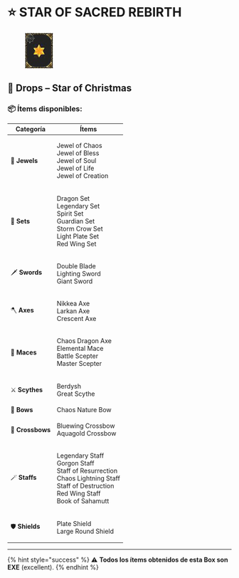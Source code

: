 # ⭐ STAR OF SACRED REBIRTH

<figure><img src="../.gitbook/assets/image (66).png" alt=""><figcaption></figcaption></figure>

## 🎄 Drops – Star of Christmas

### 📦 Ítems disponibles:

| **Categoría**    | **Ítems**                                                                                                                                              |
| ---------------- | ------------------------------------------------------------------------------------------------------------------------------------------------------ |
| 💎 **Jewels**    | <p>Jewel of Chaos<br>Jewel of Bless<br>Jewel of Soul<br>Jewel of Life<br>Jewel of Creation</p>                                                         |
| 👕 **Sets**      | <p>Dragon Set<br>Legendary Set<br>Spirit Set<br>Guardian Set<br>Storm Crow Set<br>Light Plate Set<br>Red Wing Set</p>                                  |
| 🗡️ **Swords**   | <p>Double Blade<br>Lighting Sword<br>Giant Sword</p>                                                                                                   |
| 🪓 **Axes**      | <p>Nikkea Axe<br>Larkan Axe<br>Crescent Axe</p>                                                                                                        |
| 🔨 **Maces**     | <p>Chaos Dragon Axe<br>Elemental Mace<br>Battle Scepter<br>Master Scepter</p>                                                                          |
| ⚔️ **Scythes**   | <p>Berdysh<br>Great Scythe</p>                                                                                                                         |
| 🏹 **Bows**      | Chaos Nature Bow                                                                                                                                       |
| 🎯 **Crossbows** | <p>Bluewing Crossbow<br>Aquagold Crossbow</p>                                                                                                          |
| 🪄 **Staffs**    | <p>Legendary Staff<br>Gorgon Staff<br>Staff of Resurrection<br>Chaos Lightning Staff<br>Staff of Destruction<br>Red Wing Staff<br>Book of Sahamutt</p> |
| 🛡️ **Shields**  | <p>Plate Shield<br>Large Round Shield</p>                                                                                                              |

***

{% hint style="success" %}
⚠️ **Todos los ítems obtenidos de esta Box son  EXE** (excellent).
{% endhint %}
